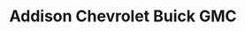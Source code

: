 ---
title: "Addison Chevrolet Buick GMC"
url: /mississauga/addison-chevrolet-buick-gmc/
shop: car
---